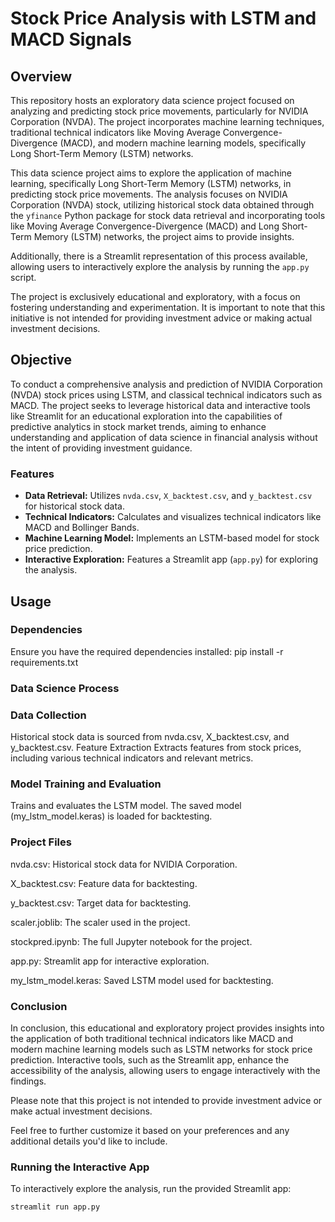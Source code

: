 # Stock Price Analysis with LSTM and MACD Signals

## Overview

This repository hosts an exploratory data science project focused on analyzing and predicting stock price movements, particularly for NVIDIA Corporation (NVDA). The project incorporates machine learning techniques, traditional technical indicators like Moving Average Convergence-Divergence (MACD), and modern machine learning models, specifically Long Short-Term Memory (LSTM) networks.  

This data science project aims to explore the application of machine learning, specifically Long Short-Term Memory (LSTM) networks, in predicting stock price movements. The analysis focuses on NVIDIA Corporation (NVDA) stock, utilizing historical stock data obtained through the `yfinance` Python package for stock data  retrieval and incorporating tools like Moving Average Convergence-Divergence (MACD) and Long Short-Term Memory (LSTM) networks, the project aims to provide insights. 

Additionally, there is a Streamlit representation of this process available, allowing users to interactively explore the analysis by running the `app.py` script.

The project is exclusively educational and exploratory, with a focus on fostering understanding and experimentation. It is important to note that this initiative is not intended for providing investment advice or making actual investment decisions.

## Objective

To conduct a comprehensive analysis and prediction of NVIDIA Corporation (NVDA) stock prices using LSTM, and classical technical indicators such as MACD. The project seeks to leverage historical data and interactive tools like Streamlit for an educational exploration into the capabilities of predictive analytics in stock market trends, aiming to enhance understanding and application of data science in financial analysis without the intent of providing investment guidance.

### Features

- **Data Retrieval:** Utilizes `nvda.csv`, `X_backtest.csv`, and `y_backtest.csv` for historical stock data.
- **Technical Indicators:** Calculates and visualizes technical indicators like MACD and Bollinger Bands.
- **Machine Learning Model:** Implements an LSTM-based model for stock price prediction.
- **Interactive Exploration:** Features a Streamlit app (`app.py`) for exploring the analysis.

## Usage

### Dependencies

Ensure you have the required dependencies installed:
pip install -r requirements.txt

### Data Science Process

### Data Collection
Historical stock data is sourced from nvda.csv, X_backtest.csv, and y_backtest.csv.
Feature Extraction
Extracts features from stock prices, including various technical indicators and relevant metrics.

### Model Training and Evaluation
Trains and evaluates the LSTM model.
The saved model (my_lstm_model.keras) is loaded for backtesting.

### Project Files


nvda.csv: Historical stock data for NVIDIA Corporation.

X_backtest.csv: Feature data for backtesting.

y_backtest.csv: Target data for backtesting.

scaler.joblib: The scaler used in the project.

stockpred.ipynb: The full Jupyter notebook for the project.

app.py: Streamlit app for interactive exploration.

my_lstm_model.keras: Saved LSTM model used for backtesting.


### Conclusion
In conclusion, this educational and exploratory project provides insights into the application of both traditional technical indicators like MACD and modern machine learning models such as LSTM networks for stock price prediction. Interactive tools, such as the Streamlit app, enhance the accessibility of the analysis, allowing users to engage interactively with the findings. 

Please note that this project is not intended to provide investment advice or make actual investment decisions.


Feel free to further customize it based on your preferences and any additional details you'd like to include.



### Running the Interactive App

To interactively explore the analysis, run the provided Streamlit app:

```bash
streamlit run app.py

